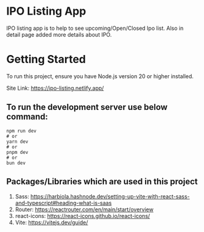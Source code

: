 # IPO Listing App

IPO listing app is to help to see upcoming/Open/Closed Ipo list. Also in detail page added more details about IPO.

# Getting Started
To run this project, ensure you have Node.js version 20 or higher installed.

Site Link: https://ipo-listing.netlify.app/

## To run the development server use below command:
```
npm run dev
# or
yarn dev
# or
pnpm dev
# or
bun dev
```
## Packages/Libraries which are used in this project

1. Sass: https://harbiola.hashnode.dev/setting-up-vite-with-react-sass-and-typescript#heading-what-is-saas
2. Router: https://reactrouter.com/en/main/start/overview
3. react-icons: https://react-icons.github.io/react-icons/
4. Vite: https://vitejs.dev/guide/
